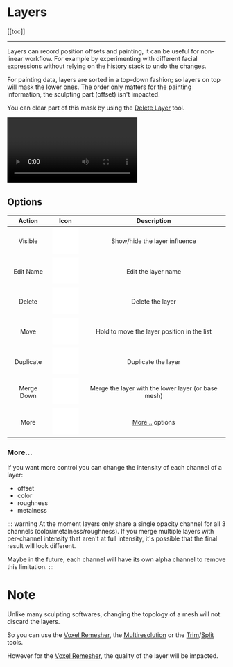 # Layers

[[toc]]

---

Layers can record position offsets and painting, it can be useful for non-linear workflow.
For example by experimenting with different facial expressions without relying on the history stack to undo the changes.

For painting data, layers are sorted in a top-down fashion; so layers on top will mask the lower ones.
The order only matters for the painting information, the sculpting part (offset) isn't impacted.

You can clear part of this mask by using the [Delete Layer](#delete-layer) tool.

![](./videos/layer.mp4)


## Options

| Action       | Icon                                      | Description  |
| :---:        | :---:                                     | :---:        |
| Visible      | ![](./icons/show.png#small)       | Show/hide the layer influence |
| Edit Name    | ![](./icons/pencil.png#small)     | Edit the layer name |
| Delete       | ![](./icons/trash.png#small)      | Delete the layer |
| Move         | ![](./icons/move.png#small)       | Hold to move the layer position in the list |
| Duplicate    | ![](./icons/duplicate.png#small)  | Duplicate the layer |
| Merge Down   | ![](./icons/merge_down.png#small) | Merge the layer with the lower layer (or base mesh) |
| More         | ![](./icons/more.png#small)       | [More...](#more) options |

### More...
If you want more control you can change the intensity of each channel of a layer:
- offset
- color
- roughness
- metalness

::: warning
At the moment layers only share a single opacity channel for all 3 channels (color/metalness/roughness).
If you merge multiple layers with per-channel intensity that aren't at full intensity, it's possible that the final result will look different.

Maybe in the future, each channel will have its own alpha channel to remove this limitation.
:::

# Note
Unlike many sculpting softwares, changing the topology of a mesh will not discard the layers.

So you can use the [Voxel Remesher](topology.md#voxel-remesher), the [Multiresolution](topology.md#multiresolution) or the [Trim](tools.md#trim)/[Split](tools.md#split) tools.

However for the [Voxel Remesher](topology.md#voxel-remesher), the quality of the layer will be impacted.



